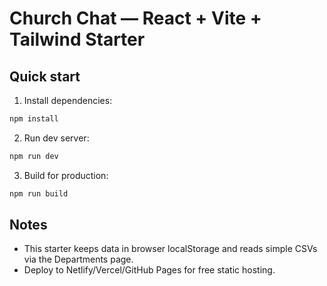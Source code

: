 # Church Chat — React + Vite + Tailwind Starter

## Quick start

1. Install dependencies:
```bash
npm install
```

2. Run dev server:
```bash
npm run dev
```

3. Build for production:
```bash
npm run build
```

## Notes
- This starter keeps data in browser localStorage and reads simple CSVs via the Departments page.
- Deploy to Netlify/Vercel/GitHub Pages for free static hosting.
